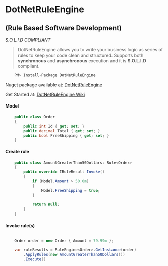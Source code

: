 # DotNetRuleEngine #
## (Rule Based Software Development) ##
*S.O.L.I.D COMPLIANT*
<br />
> DotNetRuleEngine allows you to write your business logic as series of rules to keep your code clean and structured. Supports both **synchronous** and **asynchronous** execution and it is **S.O.L.I.D** compliant.


```csharp
    PM> Install-Package DotNetRuleEngine
```
Nuget package available at: [DotNetRuleEngine](https://www.nuget.org/packages/DotNetRuleEngine/2.0.0 "DotNetRuleEngine")


Get Started at: [DotNetRuleEngine Wiki](https://github.com/ayayalar/DotNetRuleEngine/wiki)


#### Model

```csharp
    public class Order
    {
        public int Id { get; set; }
        public decimal Total { get; set; }
        public bool FreeShipping { get; set; }
    }
```

#### Create rule

```csharp
    public class AmountGreaterThan50Dollars: Rule<Order>
    {   
        public override IRuleResult Invoke()
        {
            if (Model.Amount > 50.0m)
            {
                Model.FreeShipping = true;
            }
            
            return null;
        }
    }
```

#### Invoke rule(s)

```csharp
    
    Order order = new Order { Amount = 79.99m };

    var ruleResults = RuleEngine<Order>.GetInstance(order)
        .ApplyRules(new AmountGreaterThan50Dollars())
        .Execute()
```
